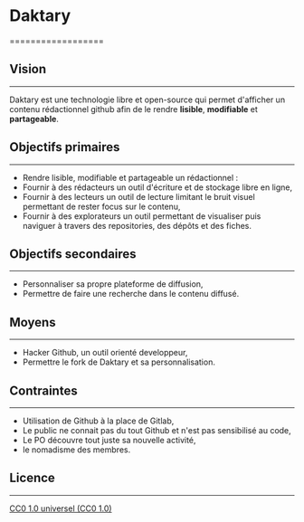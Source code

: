 # Daktary
==================

## Vision
------

Daktary est une technologie libre et open-source qui permet d'afficher un contenu rédactionnel github afin de le rendre **lisible**, **modifiable** et **partageable**.


## Objectifs primaires
-----------------

- Rendre lisible, modifiable et partageable un rédactionnel :
- Fournir à des rédacteurs un outil d'écriture et de stockage libre en ligne,
- Fournir à des lecteurs un outil de lecture limitant le bruit visuel permettant de rester focus sur le contenu,
- Fournir à des explorateurs un outil permettant de visualiser puis naviguer à travers des repositories, des dépôts et des fiches.


## Objectifs secondaires
---------------------

- Personnaliser sa propre plateforme de diffusion,
- Permettre de faire une recherche dans le contenu diffusé.

## Moyens
------

- Hacker Github, un outil orienté developpeur,
- Permettre le fork de Daktary et sa personnalisation.

## Contraintes
-----------

- Utilisation de Github à la place de Gitlab,
- Le public ne connait pas du tout Github et n'est pas sensibilisé au code,
- Le PO découvre tout juste sa nouvelle activité,
- le nomadisme des membres.

## Licence
-------

[CC0 1.0 universel (CC0 1.0)](https://creativecommons.org/publicdomain/zero/1.0/deed.fr)

